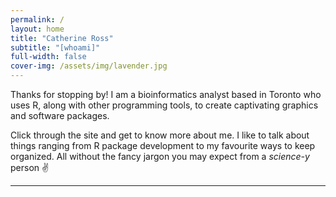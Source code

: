 ```yaml
---
permalink: /
layout: home
title: "Catherine Ross"
subtitle: "[whoami]"
full-width: false
cover-img: /assets/img/lavender.jpg
---
```


Thanks for stopping by! I am a bioinformatics analyst based in Toronto who uses
R, along with other programming tools, to create captivating graphics and
software packages.

Click through the site and get to know more about me. I like to talk about
things ranging from R package development to my favourite ways to keep organized.
All without the fancy jargon you may expect from a *science-y* person :v:

<hr class="dotted">
